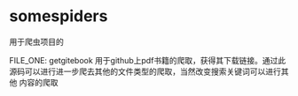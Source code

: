 # somespiders
用于爬虫项目的

FILE_ONE: getgitebook  用于github上pdf书籍的爬取，获得其下载链接。通过此源码可以进行进一步爬去其他的文件类型的爬取，当然改变搜索关键词可以进行其他               内容的爬取
